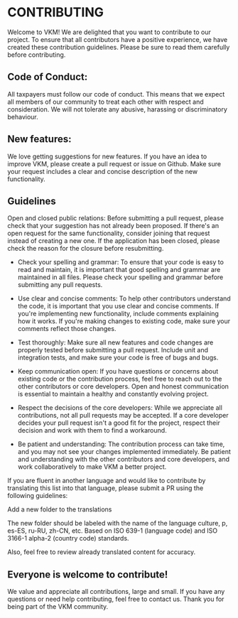 # CONTRIBUTING

Welcome to VKM! We are delighted that you want to contribute to our project. To ensure that all contributors have a positive experience, we have created these contribution guidelines. Please be sure to read them carefully before contributing.

## Code of Conduct:

All taxpayers must follow our code of conduct. This means that we expect all members of our community to treat each other with respect and consideration. We will not tolerate any abusive, harassing or discriminatory behaviour.

## New features:

We love getting suggestions for new features. If you have an idea to improve VKM, please create a pull request or issue on Github. Make sure your request includes a clear and concise description of the new functionality. 



## Guidelines

Open and closed public relations: Before submitting a pull request, please check that your suggestion has not already been proposed. If there's an open request for the same functionality, consider joining that request instead of creating a new one. If the application has been closed, please check the reason for the closure before resubmitting.

- Check your spelling and grammar: To ensure that your code is easy to read and maintain, it is important that good spelling and grammar are maintained in all files. Please check your spelling and grammar before submitting any pull requests.

- Use clear and concise comments: To help other contributors understand the code, it is important that you use clear and concise comments. If you're implementing new functionality, include comments explaining how it works. If you're making changes to existing code, make sure your comments reflect those changes.

- Test thoroughly: Make sure all new features and code changes are properly tested before submitting a pull request. Include unit and integration tests, and make sure your code is free of bugs and bugs.

- Keep communication open: If you have questions or concerns about existing code or the contribution process, feel free to reach out to the other contributors or core developers. Open and honest communication is essential to maintain a healthy and constantly evolving project.
  
- Respect the decisions of the core developers: While we appreciate all contributions, not all pull requests may be accepted. If a core developer decides your pull request isn't a good fit for the project, respect their decision and work with them to find a workaround.

- Be patient and understanding: The contribution process can take time, and you may not see your changes implemented immediately. Be patient and understanding with the other contributors and core developers, and work collaboratively to make VKM a better project.


If you are fluent in another language and would like to contribute by translating this list into that language, please submit a PR using the following guidelines:

Add a new folder to the translations

The new folder should be labeled with the name of the language culture, p, es-ES, ru-RU, zh-CN, etc. Based on ISO 639-1 (language code) and ISO 3166-1 alpha-2 (country code) standards.

Also, feel free to review already translated content for accuracy.

## Everyone is welcome to contribute!

We value and appreciate all contributions, large and small. If you have any questions or need help contributing, feel free to contact us. Thank you for being part of the VKM community.